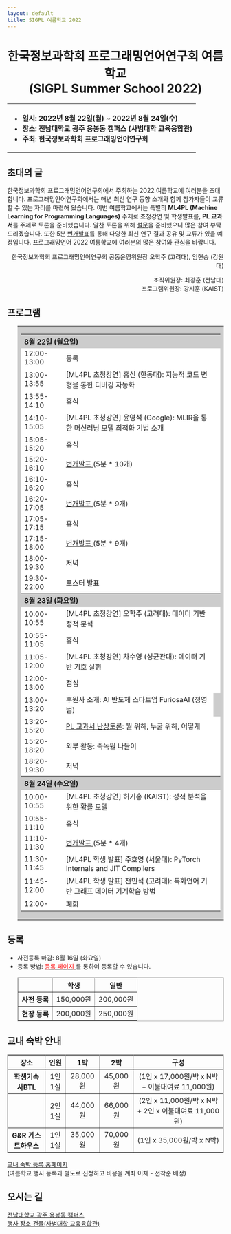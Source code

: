 ```yaml
---
layout: default
title: SIGPL 여름학교 2022
---
```


<h1>
<center>
한국정보과학회 프로그래밍언어연구회 여름학교
<br> (SIGPL Summer School 2022)
</center>
</h1>
<center><table><tbody><tr><th align="left">
<ul>
<li>
    일시: 2022년 8월 22일(월) ~ 2022년 8월 24일(수)
</li><li>
    장소: 전남대학교 광주 용봉동 캠퍼스 (사범대학 교육융합관)
</li><li>
    주최: 한국정보과학회 프로그래밍언어연구회
</li></ul>
</th></tr></tbody></table>
</center>

<h2>초대의 글</h2>

<p>
  한국정보과학회 프로그래밍언어연구회에서 주최하는 2022 여름학교에 여러분을 초대합니다.
  프로그래밍언어연구회에서는 매년 최신 연구 동향 소개와 함께 참가자들이 교류할 수 있는 자리를 마련해 왔습니다.
  이번 여름학교에서는 특별히
  <strong>ML4PL (Machine Learning for Programming Languages)</strong> 주제로 초청강연 및 학생발표를,
  <strong>PL 교과서</strong>를 주제로 토론을 준비했습니다. 알찬 토론을 위해 <a href="https://forms.gle/cvAtPf5RkfdqNiBf7">설문</a>을 준비했으니 많은 참여 부탁드리겠습니다.
  또한 5분 <a href="lightening.html">번개발표</a>를 통해 다양한 최신 연구 결과 공유 및 교류가 있을 예정입니다.
  프로그래밍언어 2022 여름학교에 여러분의 많은 참여와 관심을 바랍니다.
</p>

<p align="right">
한국정보과학회 프로그래밍언어연구회 공동운영위원장 오학주 (고려대), 임현승 (강원대)
</p>

<p align="right">
조직위원장: 최광훈 (전남대)<br>
프로그램위원장: 강지훈 (KAIST)
</p>

## 프로그램

<ul>
  <table border="0" cellspacing="0">
  <tbody><tr><td bgcolor="#cccccc">
  <table border="0" cellspacing="1pt">
<tbody>

  <tr><th colspan="3" align="left"> 8월 22일 (월요일)  </th></tr>

<tr><td bgcolor="white"> 12:00-13:00 </td><td bgcolor="white">  등록 </td><td bgcolor="white">   </td></tr>
<tr><td bgcolor="white"> 13:00-13:55 </td><td bgcolor="white">  [ML4PL 초청강연] 홍신 (한동대): 지능적 코드 변형을 통한 디버깅 자동화 </td><td bgcolor="white">   </td></tr>
<tr><td bgcolor="white"> 13:55-14:10 </td><td bgcolor="white">  휴식 </td><td bgcolor="white">   </td></tr>
<tr><td bgcolor="white"> 14:10-15:05 </td><td bgcolor="white">  [ML4PL 초청강연] 윤영석 (Google): MLIR을 통한 머신러닝 모델 최적화 기법 소개 </td><td bgcolor="white">   </td></tr>
<tr><td bgcolor="white"> 15:05-15:20 </td><td bgcolor="white">  휴식 </td><td bgcolor="white">   </td></tr>
<tr><td bgcolor="white"> 15:20-16:10 </td><td bgcolor="white">  <a href="lightening.html">번개발표 </a> (5분 * 10개) </td><td bgcolor="white">   </td></tr>
<tr><td bgcolor="white"> 16:10-16:20 </td><td bgcolor="white">  휴식 </td><td bgcolor="white">   </td></tr>
<tr><td bgcolor="white"> 16:20-17:05 </td><td bgcolor="white">  <a href="lightening.html">번개발표 </a> (5분 * 9개) </td><td bgcolor="white">   </td></tr>
<tr><td bgcolor="white"> 17:05-17:15 </td><td bgcolor="white">  휴식 </td><td bgcolor="white">   </td></tr>
<tr><td bgcolor="white"> 17:15-18:00 </td><td bgcolor="white">  <a href="lightening.html">번개발표 </a> (5분 * 9개) </td><td bgcolor="white">   </td></tr>
<tr><td bgcolor="white"> 18:00-19:30 </td><td bgcolor="white">  저녁 </td><td bgcolor="white">   </td></tr>
<tr><td bgcolor="white"> 19:30-22:00 </td><td bgcolor="white">  포스터 발표 </td><td bgcolor="white">   </td></tr>

  <tr><th colspan="3" align="left"> 8월 23일 (화요일)  </th></tr>

<tr><td bgcolor="white"> 10:00-10:55 </td><td bgcolor="white"> [ML4PL 초청강연] 오학주 (고려대): 데이터 기반 정적 분석 </td><td bgcolor="white">   </td></tr>
<tr><td bgcolor="white"> 10:55-11:05 </td><td bgcolor="white"> 휴식 </td><td bgcolor="white">   </td></tr>
<tr><td bgcolor="white"> 11:05-12:00 </td><td bgcolor="white"> [ML4PL 초청강연] 차수영 (성균관대): 데이터 기반 기호 실행 </td><td bgcolor="white">   </td></tr>
<tr><td bgcolor="white"> 12:00-13:00 </td><td bgcolor="white"> 점심 </td><td bgcolor="white">   </td></tr>
<tr><td bgcolor="white"> 13:00-13:20 </td><td bgcolor="white"> 후원사 소개: AI 반도체 스타트업 FuriosaAI (정영범)   </td></tr>
<tr><td bgcolor="white"> 13:20-15:20 </td><td bgcolor="white"> <a href="textbook.html">PL 교과서 난상토론</a>: 뭘 위해, 누굴 위해, 어떻게</td><td bgcolor="white">   </td></tr>
<tr><td bgcolor="white"> 15:20-18:20 </td><td bgcolor="white"> 외부 활동: 죽녹원 나들이 </td><td bgcolor="white">   </td></tr>
<tr><td bgcolor="white"> 18:20-19:30 </td><td bgcolor="white"> 저녁 </td><td bgcolor="white">   </td></tr>

  <tr><th colspan="3" align="left"> 8월 24일 (수요일)  </th></tr>

<tr><td bgcolor="white"> 10:00-10:55 </td><td bgcolor="white"> [ML4PL 초청강연] 허기홍 (KAIST): 정적 분석을 위한 확률 모델 </td><td bgcolor="white">   </td></tr>
<tr><td bgcolor="white"> 10:55-11:10 </td><td bgcolor="white"> 휴식 </td><td bgcolor="white">   </td></tr>
<tr><td bgcolor="white"> 11:10-11:30 </td><td bgcolor="white"> <a href="lightening.html">번개발표 </a> (5분 * 4개) </td><td bgcolor="white">   </td></tr>
<tr><td bgcolor="white"> 11:30-11:45 </td><td bgcolor="white"> [ML4PL 학생 발표] 주호영 (서울대): PyTorch Internals and JIT Compilers</td><td bgcolor="white">   </td></tr>
<tr><td bgcolor="white"> 11:45-12:00 </td><td bgcolor="white"> [ML4PL 학생 발표] 전민석 (고려대): 특화언어 기반 그래프 데이터 기계학습 방법</td><td bgcolor="white">   </td></tr>
<tr><td bgcolor="white"> 12:00-	</td><td bgcolor="white"> 폐회 </td><td bgcolor="white">   </td></tr>

</tbody>
  </table></td></tr></tbody></table>
</ul>



## 등록

<ul>
    <li> 사전등록 마감: 8월 16일 (화요일)
  </li><li> 등록 방법: <a href= "http://www.kiise.or.kr/conference/conf/111/" target="_blank"> <font color="red">등록 페이지</font> </a>를 통하여 등록할 수 있습니다.
<table border="1" bordercolor="#a0a0a0" cellspacing="0">
<tbody><tr><th>&nbsp;</th><th>학생</th><th>일반</th></tr>
<tr align="center"><th>사전 등록 </th><td>150,000원</td><td>200,000원</td></tr>
<tr align="center"><th>현장 등록 </th><td>200,000원</td><td>250,000원</td></tr>
</tbody></table>
</li></ul>

## 교내 숙박 안내

<table border="1" bordercolor="#a0a0a0" cellspacing="0">
<tbody><tr><th>장소</th><th>인원</th><th>1박</th><th>2박</th><th>구성</th></tr>
<tr align="center"><th> 학생기숙사BTL </th><td>1인 1실</td><td>28,000원</td><td>45,000원</td><td>(1인 x 17,000원/박 x N박 + 이불대여료 11,000원)		</td></tr>
<tr align="center"><th> &nbsp; </th><td>2인 1실</td><td>44,000원</td><td>66,000원</td><td>(2인 x 11,000원/박 x N박 + 2인 x 이불대여료 11,000원)</td></tr>
<tr align="center"><th> G&R 게스트하우스 </th><td>1인 1실</td><td>35,000원</td><td>70,000원</td><td>(1인 x 35,000원/박 x N박)</td></tr>
</tbody></table>

[교내 숙박 등록 홈페이지](https://forms.gle/fnH1rtMh36BzWdE36)
<br>
(여름학교 행사 등록과 별도로 신청하고 비용을 계좌 이체 - 선착순 배정)

## 오시는 길

[전남대학교 광주 용봉동 캠퍼스](https://www.jnu.ac.kr/MainIntro/CampusInfo/Way)
<br>
[행사 장소 건물(사범대학 교육융합관)](https://naver.me/Gnjm6UjQ)
